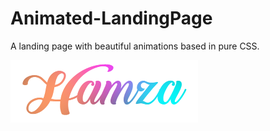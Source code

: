 # Animated-LandingPage
A landing page with beautiful animations based in pure CSS.

![Screenshot](https://github.com/Hamzaezzzat/Animated-LandingPage/blob/main/images/logo1.png)
